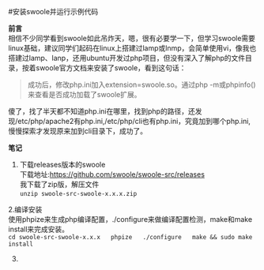 #安装swoole并运行示例代码

**前言**  
相信不少同学看到swoole如此吊炸天，嗯，很有必要学一下，但学习swoole需要linux基础，建议同学们起码在linux上搭建过lamp或lnmp，会简单使用vi，像我也搭建过lamp、lanp，还用ubuntu开发过php项目，但没有深入了解php的文件目录，按着swoole官方文档来安装了swoole，看到这句话：  
> 成功后，修改php.ini加入extension=swoole.so。通过php -m或phpinfo()来查看是否成功加载了swoole扩展。  
  
傻了，找了半天都不知道php.ini在哪里，找到php的路径，还发现/etc/php/apache2有php.ini,/etc/php/cli也有php.ini，究竟加到哪个php.ini,慢慢探索才发现原来加到cli目录下，成功了。  

**笔记**  
1. 下载releases版本的swoole  
下载地址:<https://github.com/swoole/swoole-src/releases>  
我下载了zip版，解压文件  
`unzip swoole-src-swoole-x.x.x.zip`  

2.编译安装  
使用phpize来生成php编译配置，./configure来做编译配置检测，make和make install来完成安装。  
    `cd swoole-src-swoole-x.x.x  
	phpize  
	./configure  
	make && sudo make install`   


3.
